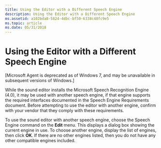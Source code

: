 ```yaml
---
title: Using the Editor with a Different Speech Engine
description: Using the Editor with a Different Speech Engine
ms.assetid: a102bda8-5824-4dbc-bf50-6338c40fc9e5
ms.topic: article
ms.date: 05/31/2018
---
```


# Using the Editor with a Different Speech Engine

\[Microsoft Agent is deprecated as of Windows 7, and may be unavailable in subsequent versions of Windows.\]

While the sound editor installs the Microsoft Speech Recognition Engine (4.0), it may be used with another speech engine, if that engine supports the required interfaces documented in the Speech Engine Requirements document. Before attempting to use the editor with another engine, confirm with your vendor that they comply with these requirements.

To use the sound editor with another speech engine, choose the Speech Engine command on the **Edit** menu. This displays a dialog box showing the current engine in use. To choose another engine, display the list of engines, then click **OK**. If there are no other engines listed, then you do not have any other compatible engines included.

 

 





